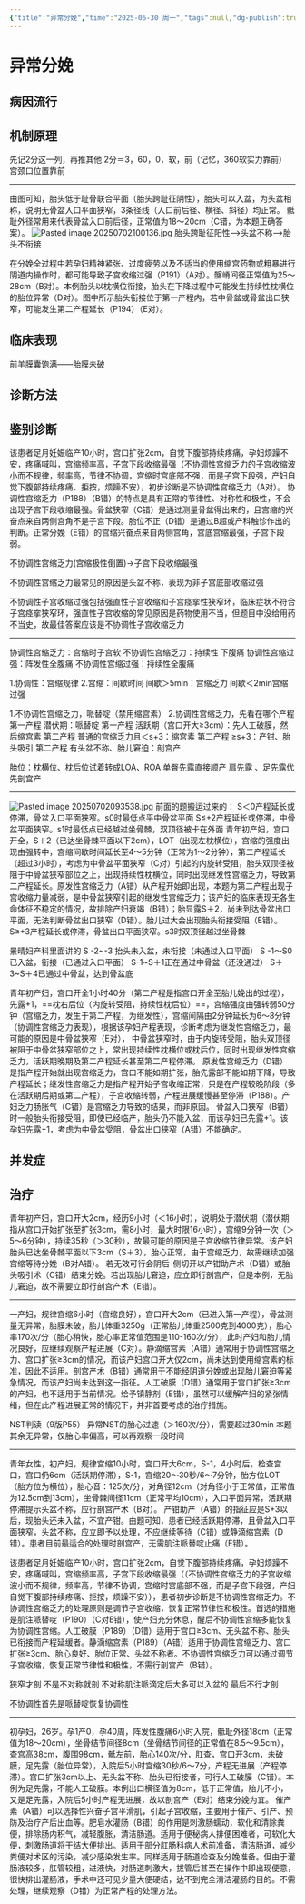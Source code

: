 ```yaml
---
{"title":"异常分娩","time":"2025-06-30 周一","tags":null,"dg-publish":true,"permalink":"/200 学习/215 妇产科学/第13章 异常分娩/异常分娩/","dgPassFrontmatter":true,"created":"2025-06-30T16:42:39.000+08:00","updated":"2025-07-02T10:07:55.000+08:00"}
---
```


# 异常分娩
## 病因流行
## 机制原理
先记2分这一列，再推其他
2分＝3，60，0，软，前（记忆，360软实力靠前）
宫颈口位置靠前

---
由图可知，胎头低于耻骨联合平面（胎头跨耻征阴性），胎头可以入盆，为头盆相称，说明无骨盆入口平面狭窄，3条径线（入口前后径、横径、斜径）均正常。
骶耻外径常用来代表骨盆入口前后径，正常值为18～20cm（C错，为本题正确答案）。
![Pasted image 20250702100136.jpg](/img/user/Pasted%20image%2020250702100136.jpg)
胎头跨耻征阳性—>头盆不称—>胎头不衔接

在分娩全过程中若孕妇精神紧张、过度疲劳以及不适当的使用缩宫药物或粗暴进行阴道内操作时，都可能导致子宫收缩过强（P191）（A对）。髂嵴间径正常值为25～28cm（B对）。本例胎头以枕横位衔接，胎头在下降过程中可能发生持续性枕横位的胎位异常（D对）。图中所示胎头衔接位于第一产程内，若中骨盆或骨盆出口狭窄，可能发生第二产程延长（P194）（E对）。
## 临床表现
前羊膜囊饱满——胎膜未破
## 诊断方法
## 鉴别诊断
该患者足月妊娠临产10小时，宫口扩张2cm，自觉下腹部持续疼痛，孕妇烦躁不安，疼痛喊叫，宫缩频率高，子宫下段收缩最强（不协调性宫缩乏力的子宫收缩波小而不规律，频率高，节律不协调，宫缩时宫底部不强，而是子宫下段强，产妇自觉下腹部持续疼痛、拒按，烦躁不安），初步诊断是不协调性宫缩乏力（A对）。
协调性宫缩乏力（P188）（B错）的特点是具有正常的节律性、对称性和极性，不会出现子宫下段收缩最强。骨盆狭窄（C错）是通过测量骨盆得出来的，且宫缩的兴奋点来自两侧宫角不是子宫下段。胎位不正（D错）是通过B超或产科触诊作出的判断。正常分娩（E错）的宫缩兴奋点来自两侧宫角，宫底宫缩最强，子宫下段弱。

不协调性宫缩乏力(宫缩极性倒置)→子宫下段收缩最强

不协调性宫缩乏力最常见的原因是头盆不称，表现为非子宫底部收缩过强

不协调性子宫收缩过强包括强直性子宫收缩和子宫痉挛性狭窄环，临床症状不符合子宫痉挛狭窄环，强直性子宫收缩的常见原因是药物使用不当，但题目中没给用药不当史，故最佳答案应该是不协调性子宫收缩乏力

---
协调性宫缩乏力：宫缩时子宫软
不协调性宫缩乏力：持续性 下腹痛
协调性宫缩过强：阵发性全腹痛
不协调性宫缩过强：持续性全腹痛

1.协调性：宫缩规律
2.宫缩：间歇时间
 间歇＞5min：宫缩乏力
 间歇＜2min宫缩过强
 
1.不协调性宫缩乏力，哌替啶（禁用缩宫素）
2.协调性宫缩乏力，先看在哪个产程
第一产程 潜伏期：哌替啶
第一产程 活跃期（宫口开大≥3cm）：先人工破膜，然后缩宫素
第二产程  普通的宫缩乏力且＜s+3：缩宫素
第二产程   ≥s+3：产钳、胎头吸引
第二产程  有头盆不称、胎儿窘迫：剖宫产

胎位：枕横位、枕后位试着转成LOA、ROA
            单臀先露直接顺产
            肩先露 、足先露优先剖宫产
            

---
![Pasted image 20250702093538.jpg](/img/user/Pasted%20image%2020250702093538.jpg)
前面的题搬运过来的：
S＜0产程延长或停滞，骨盆入口平面狭窄。s0时最低点平中骨盆平面
S≤+2产程延长或停滞，中骨盆平面狭窄。s1时最低点已经越过坐骨棘，双顶径被卡在外面
	青年初产妇，宫口开全，S＋2（已达坐骨棘平面以下2cm），LOT（出现左枕横位），宫缩的强度出现由强转中，宫缩间歇时间延长至4～5分钟（正常为1～2分钟），第二产程延长（超过3小时），考虑为中骨盆平面狭窄（C对）引起的内旋转受阻，胎头双顶径被阻于中骨盆狭窄部位之上，出现持续性枕横位，同时出现继发性宫缩乏力，导致第二产程延长。原发性宫缩乏力（A错）从产程开始即出现，本题为第二产程出现子宫收缩力量减弱，是中骨盆狭窄引起的继发性宫缩乏力；该产妇的临床表现无各生命体征不稳定的情况，故排除产妇衰竭（B错）；胎显露S＋2，尚未到达骨盆出口平面，无法判断骨盆出口狭窄（D错）。胎儿过大会出现胎头衔接受阻（E错）。
S≥+3产程延长或停滞，骨盆出口平面狭窄。s3时双顶径越过坐骨棘

景晴妇产科里面讲的
S -2~-3  抬头未入盆，未衔接（未通过入口平面）
S -1～S0已入盆，衔接（已通过入口平面）
S-1~S＋1正在通过中骨盆（还没通过）
S＋3~S＋4已通过中骨盆，达到骨盆底

青年初产妇，宫口开全1小时40分（第二产程是指宫口开全至胎儿娩出的过程），先露+1，==枕右后位（内旋转受阻，持续性枕后位）==，宫缩强度由强转弱50分钟（宫缩乏力，发生于第二产程，为继发性），宫缩间隔由2分钟延长为6～8分钟（协调性宫缩乏力表现），根据该孕妇产程表现，诊断考虑为继发性宫缩乏力，最可能的原因是中骨盆狭窄（E对），
中骨盆狭窄时，由于内旋转受阻，胎头双顶径被阻于中骨盆狭窄部位之上，常出现持续性枕横位或枕后位，同时出现继发性宫缩乏力，活跃期晚期及第二产程延长甚至第二产程停滞。
原发性宫缩乏力（D错）是指产程开始就出现宫缩乏力，宫口不能如期扩张，胎先露部不能如期下降，导致产程延长；继发性宫缩乏力是指产程开始子宫收缩正常，只是在产程较晚阶段（多在活跃期后期或第二产程），子宫收缩转弱，产程进展缓慢甚至停滞（P188）。产妇乏力肠胀气（C错）是宫缩乏力导致的结果，而非原因。
骨盆入口狭窄（B错）时一般胎头衔接受阻，即使已经临产，胎头仍不能入盆，而该孕妇已先露+1。该孕妇先露+1，考虑为中骨盆受阻，骨盆出口狭窄（A错）不能确定。
## 并发症
## 治疗
青年初产妇，宫口开大2cm，经历9小时（＜16小时），说明处于潜伏期（潜伏期指从宫口开始扩张至扩张3cm，需8小时，最大时限16小时），宫缩9分钟一次（＞5～6分钟），持续35秒（＞30秒），故最可能的原因是子宫收缩节律异常。该产妇胎头已达坐骨棘平面以下3cm（S＋3），胎心正常，由于宫缩乏力，故需继续加强宫缩等待分娩（B对A错）。
若无效可行会阴后-侧切开以产钳助产术（D错）或胎头吸引术（C错）结束分娩。若出现胎儿窘迫，应立即行剖宫产，但是本例，无胎儿窘迫，故不需要立即行剖宫产术（E错）。

---
一产妇，规律宫缩6小时（宫缩良好），宫口开大2cm（已进入第一产程），骨盆测量无异常，胎膜未破，胎儿体重3250g（正常胎儿体重2500克到4000克），胎心率170次/分（胎心稍快，胎心率正常值范围是110-160次/分），此时产妇和胎儿情况良好，应继续观察产程进展（C对）。静滴缩宫素（A错）通常用于协调性宫缩乏力、宫口扩张≥3cm的情况，而该产妇宫口开大仅2cm，尚未达到使用缩宫素的标准，因此不适用。剖宫产术（B错）通常用于不能经阴道分娩或出现胎儿窘迫等紧急情况，而该产妇尚未达到这一指征。人工破膜（D错）通常用于宫口扩张≥3cm的产妇，也不适用于当前情况。给予镇静剂（E错），虽然可以缓解产妇的紧张情绪，但在此产程进展正常的情况下，并非首要考虑的治疗措施。

NST判读（9版P55）
异常NST的胎心过速（＞160次/分），需要超过30min
本题其余无异常，仅胎心率偏高，可以再观察一段时间

---
青年女性，初产妇，规律宫缩10小时，宫口开大6cm，S-1，4小时后，检查宫口，宫口仍6cm（活跃期停滞），S-1，宫缩20～30秒/6～7分钟，胎方位LOT（胎方位为横位），胎心音：125次/分，对角径12cm（对角径小于正常值，正常值为12.5cm到13cm），坐骨棘间径11cm（正常平均10cm），入口平面异常，活跃期停滞提示头盆不称，应行剖宫产术（B对）。
产钳助产（A错）的指征应是S+3以后，现胎头还未入盆，不宜产钳。由题可知，患者已经活跃期停滞，且骨盆入口平面狭窄，头盆不称，应立即予以处理，不应继续等待（C错）或静滴缩宫素（D错）。患者目前最适合的处理时剖宫产，无需肌注哌替啶止痛（E错）。

该患者足月妊娠临产10小时，宫口扩张2cm，自觉下腹部持续疼痛，孕妇烦躁不安，疼痛喊叫，宫缩频率高，子宫下段收缩最强（（不协调性宫缩乏力的子宫收缩波小而不规律，频率高，节律不协调，宫缩时宫底部不强，而是子宫下段强，产妇自觉下腹部持续疼痛、拒按，烦躁不安）），患者初步诊断是不协调性宫缩乏力。不协调性宫缩乏力的处理原则是调节子宫收缩，恢复正常节律性和极性。首选的措施是肌注哌替啶（P190）（C对E错），使产妇充分休息，醒后不协调性宫缩多能恢复为协调性宫缩。人工破膜（P189）（D错）适用于宫口≥3cm、无头盆不称、胎头已衔接而产程延缓者。静滴缩宫素（P189）（A错）适用于协调性宫缩乏力、宫口扩张≥3cm、胎心良好、胎位正常、头盆不称者。不协调性宫缩乏力可以通过调节子宫收缩，恢复正常节律性和极性，不需行剖宫产（B错）。

狭窄才剖  不是不对称就剖 不对称肌注哌滴定后大多可以入盆的  最后不行才剖

不协调性首先是哌替啶恢复协调性

---
初孕妇，26岁。孕1产0，孕40周，阵发性腹痛6小时入院，骶耻外径18cm（正常值为18～20cm），坐骨结节间径8cm（坐骨结节间径的正常值在8.5～9.5cm），查宫高38cm，腹围98cm，骶左前，胎心140次/分，肛查，宫口开3cm，未破膜，足先露（胎位异常），入院后5小时宫缩30秒/6～7分，产程无进展（产程停滞）。宫口扩张3cm以上、无头盆不称、胎头已衔接者，可行人工破膜（C错）。本例为足先露，不能人工破膜。本例出口横径值为8cm，低于正常值，胎儿不小，又是足先露，入院后5小时产程无进展，故以剖宫产（E对）结束分娩为宜。
催产素（A错）可以选择性兴奋子宫平滑肌，引起子宫收缩，主要用于催产、引产、预防及治疗产后出血等。肥皂水灌肠（B错）的作用是刺激肠蠕动，软化和清除粪便，排除肠内积气，减轻腹胀，清洁肠道。适用于便秘病人排便困难者，可软化大便，刺激肠道将干结大便排出。适用于部分肛肠科病人术前准备，清洁肠道，减少粪便对术区的污染，减少感染发生率。同样适用于肠道检查及分娩准备。但由于灌肠液较多，肛管较粗，进液快，对肠道刺激大，拔管后甚至在操作中即出现便意，很快排出灌肠液，手术中还可见少量大便硬结，达不到完全清洁灌肠的目的。不需处理，继续观察（D错）为正常产程的处理方法。











































































































































































































































































































































































































































